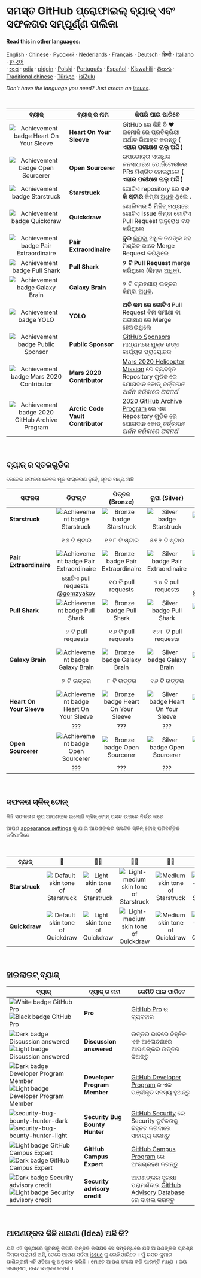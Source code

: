 # ସମସ୍ତ GitHub ପ୍ରୋଫାଇଲ୍ ବ୍ୟାଜ୍ ଏବଂ ସଫଳତାର ସମ୍ପୂର୍ଣ୍ଣ ତାଲିକା

#### Read this in other languages:

[English](../../README.md)
&middot; [Chinese](../../lang/chinese/README.md)
&middot; [Русский](../../lang/russian/README.md)
&middot; [Nederlands](../../lang/dutch/README.md)
&middot; [Français](../../lang/french/README.md)
&middot; [Deutsch](../../lang/german/README.md)
&middot; [हिन्दी](../../lang/hindi/README.md)
&middot; [Italiano](../../lang/italian/README.md)
&middot; [한국어](lang/korean/README.md)  
&middot; [ಕನ್ನಡ](../../lang/kannada/README.md)
&middot; [odia](../../lang/odia/README.md)
&middot; [pidgin](../../lang/pidgin/README.md)
&middot; [Polski](../../lang/polish/README.md)
&middot; [Português](../../lang/portuguese/README.md)
&middot; [Español](../../lang/spanish/README.md)
&middot; [Kiswahili](../../lang/swahili/README.md)
&middot; [తెలుగు](../../lang/telugu/README.md)
&middot; [Traditional chinese](../../lang/traditional-chinese/README.md)
&middot; [Türkçe](../../lang/turkish/README.md)
&middot; [isiZulu](../../lang/zulu/README.md)

_Don't have the language you need? Just create an [issues](https://github.com/gomzyakov/achievements/issues)._

<br>

| ବ୍ୟାଜ୍ | ବ୍ୟାଜ୍ ର ନାମ  | କିପରି ପାଇ ପାରିବେ                                                                                                                                                        |
| :---: | --- |------------------------------------------------------------------------------------------------------------------------------------------------------------------|
| ![Achievement badge Heart On Your Sleeve](https://github.githubassets.com/images/modules/profile/achievements/heart-on-your-sleeve-default.png) | **Heart On Your Sleeve** | GitHub ରେ କିଛି ବି ❤️ ଇମୋଜି ରେ ପ୍ରତିକ୍ରିୟା ଅର୍ଥାତ ରିଆକ୍ଟ  କରନ୍ତୁ  **( ଏହାର ପରୀକ୍ଷଣ ଚାଲୁ ଅଛି )** |
| ![Achievement badge Open Sourcerer](https://github.githubassets.com/images/modules/profile/achievements/open-sourcerer-default.png) | **Open Sourcerer** | ଉପଭୋକ୍ତା ଏକାଧିକ ଜନସାଧାରଣ ପୋଜିଟୋରୀରେ PRs ମିଶ୍ରିତ ହୋଇଥିଲେ **( ଏହାର ପରୀକ୍ଷଣ ଚାଲୁ ଅଛି )** |
| ![Achievement badge Starstruck](https://github.githubassets.com/images/modules/profile/achievements/starstruck-default.png) | **Starstruck** | ଗୋଟିଏ repository ରେ **୧୬ କି ଷ୍ଟାର** କିମ୍ବା  [ଅଧିକ](#ବ୍ୟାଜ୍-ର-ସ୍ତରଗୁଡିକ) ଥିଲେ .                                                                                              |
| ![Achievement badge Quickdraw](https://github.githubassets.com/images/modules/profile/achievements/quickdraw-default.png) | **Quickdraw** | ଖୋଲିବାର 5 ମିନିଟ୍ ମଧ୍ୟରେ ଗୋଟିଏ Issue କିମ୍ବା ଗୋଟିଏ Pull Request ଅନୁରୋଧ ବନ୍ଦ କରିଥିଲେ |
| ![Achievement badge Pair Extraordinaire](https://github.githubassets.com/images/modules/profile/achievements/pair-extraordinaire-default.png) | **Pair Extraordinaire** | **ଦୁଇ** [କିମ୍ବା](#ବ୍ୟାଜ୍-ର-ସ୍ତରଗୁଡିକ) ଅଧିକ ଜଣଙ୍କ ସହ ମିଶ୍ରିତ ଭାବେ Merge Request କରିଥିଲେ                                                                                          |
| ![Achievement badge Pull Shark](https://github.githubassets.com/images/modules/profile/achievements/pull-shark-default.png) | **Pull Shark** | **୨ ଟି Pull Request** merge କରିଥିଲେ  (କିମ୍ବା  [ଅଧିକ](#ବ୍ୟାଜ୍-ର-ସ୍ତରଗୁଡିକ)).                                                                                                            |
| ![Achievement badge Galaxy Brain](https://github.githubassets.com/images/modules/profile/achievements/galaxy-brain-default.png) | **Galaxy Brain** | ୨ ଟି ଗ୍ରହଣୀୟ ଉତ୍ତର କିମ୍ବା [ଅଧିକ](#ବ୍ୟାଜ୍-ର-ସ୍ତରଗୁଡିକ).                                                                                                                      |
| ![Achievement badge YOLO](https://github.githubassets.com/images/modules/profile/achievements/yolo-default.png) | **YOLO** | **ଅତି କମ ରେ ଗୋଟିଏ** Pull Request ବିନା ସମୀକ୍ଷା ବା ପରୀକ୍ଷଣ ରେ Merge ହେଅଇଥିଲେ                                                                                                      |
| ![Achievement badge Public Sponsor](https://github.githubassets.com/images/modules/profile/achievements/public-sponsor-default.png) | **Public Sponsor** |  [GitHub Sponsors](https://github.com/sponsors) ମାଧ୍ୟମରେ ମୁକ୍ତ ଉତ୍ସ କାର୍ଯ୍ୟର ପ୍ରାୟୋଜକ |                                                                                  |
| ![Achievement badge Mars 2020 Contributor](https://github.githubassets.com/images/modules/profile/achievements/mars-2020-contributor-default.png) | **Mars 2020 Contributor** | [Mars 2020 Helicopter Mission](https://github.com/readme/featured/nasa-ingenuity-helicopter) ରେ ବ୍ୟବହୃତ Repository ଗୁଡିକ ରେ ଯୋଗଦାନ କୋଡ୍  *ବର୍ତ୍ତମାନ ଅର୍ଜନ କରିବାରେ ଅସମର୍ଥ* |
| ![Achievement badge 2020 GitHub Archive Program](https://github.githubassets.com/images/modules/profile/achievements/arctic-code-vault-contributor-default.png) | **Arctic Code Vault Contributor** | [2020 GitHub Archive Program](https://archiveprogram.github.com/) ରେ ଏକ Repository ଗୁଡିକ ରେ ଯୋଗଦାନ କୋଡ୍  *ବର୍ତ୍ତମାନ ଅର୍ଜନ କରିବାରେ ଅସମର୍ଥ*                                 |

<br>

## ବ୍ୟାଜ୍ ର ସ୍ତରଗୁଡିକ 

କେତେକ ସଫଳତା କେବଳ ମୂଳ ସଂସ୍କରଣ ନୁହେଁ, ସ୍ତର ମଧ୍ୟ ଅଛି 

| ସଫଳତା | ଡିଫଲ୍ଟ | ପିତ୍ତଳ (Bronze) | ରୂପା (Silver) | ସ୍ଵର୍ଣ (Gold) |
| --- | :---: | :---: | :---: | :---: |
| **Starstruck** | ![Achievement badge Starstruck](https://github.githubassets.com/images/modules/profile/achievements/starstruck-default.png) | ![Bronze badge Starstruck](https://github.githubassets.com/images/modules/profile/achievements/starstruck-bronze.png) | ![Silver badge Starstruck](https://github.githubassets.com/images/modules/profile/achievements/starstruck-silver.png) | ![Gold badge Starstruck](https://github.githubassets.com/images/modules/profile/achievements/starstruck-gold.png) |
| | ୧୬ ଟି ଷ୍ଟାର | ୧୨୮ ଟି ଷ୍ଟାର | ୫୧୨ ଟି ଷ୍ଟାର | ୪୦୯୬  ଟି ଷ୍ଟାର <br>[@torvalds](https://github.com/torvalds?achievement=starstruck&tab=achievements) |
| **Pair Extraordinaire** | ![Achievement badge Pair Extraordinaire][pe-default] | ![Bronze badge Pair Extraordinaire][pe-bronze] | ![Silver badge Pair Extraordinaire][pe-silver] | ![Gold badge Pair Extraordinaire][pe-gold] |
| | ଗୋଟିଏ pull requests <br>[@gomzyakov](https://github.com/gomzyakov?achievement=pair-extraordinaire&tab=achievements) | ୧୦ ଟି pull requests | ୨୪ ଟି pull requests  | ୪୮ ଟି pull requests <br>[@Rongronggg9](https://github.com/Rongronggg9?achievement=pair-extraordinaire&tab=achievements) |
| **Pull Shark** | ![Achievement badge Pull Shark][ps-default] | ![Bronze badge Pull Shark][ps-bronze] | ![Silver badge Pull Shark][ps-silver] | ![Gold badge Pull Shark][ps-gold] |
| | ୨ ଟି pull requests | ୧୬ ଟି pull requests | ୧୨୮ ଟି pull requests | ୧୦୨୪ ଟି pull requests <br>[@ljharb](https://github.com/ljharb?achievement=pull-shark&tab=achievements) |
| **Galaxy Brain** | ![Achievement badge Galaxy Brain][gb-default] | ![Bronze badge Galaxy Brain][gb-bronze] | ![Silver badge Galaxy Brain][gb-silver] | ![Gold badge Galaxy Brain][gb-gold] |
| | ୨ ଟି ଉତ୍ତର | ୮ ଟି ଉତ୍ତର  | ୧୬ ଟି ଉତ୍ତର | ୩୨ ଟି ଉତ୍ତର <br>[@ljharb](https://github.com/ljharb?achievement=galaxy-brain&tab=achievements) |
| **Heart On Your Sleeve** | ![Achievement badge Heart On Your Sleeve](https://github.githubassets.com/images/modules/profile/achievements/heart-on-your-sleeve-default.png) | ![Bronze badge Heart On Your Sleeve](https://github.githubassets.com/images/modules/profile/achievements/heart-on-your-sleeve-bronze.png) | ![Silver badge Heart On Your Sleeve](https://github.githubassets.com/images/modules/profile/achievements/heart-on-your-sleeve-silver.png) | ![Gold badge Heart On Your Sleeve](https://github.githubassets.com/images/modules/profile/achievements/heart-on-your-sleeve-gold.png) |
| | ??? | ??? | ??? | ??? |
| **Open Sourcerer** | ![Achievement badge Open Sourcerer](https://github.githubassets.com/images/modules/profile/achievements/open-sourcerer-default.png) | ![Bronze badge Open Sourcerer](https://github.githubassets.com/images/modules/profile/achievements/open-sourcerer-bronze.png) | ![Silver badge Open Sourcerer](https://github.githubassets.com/images/modules/profile/achievements/open-sourcerer-silver.png) | ![Gold badge Open Sourcerer](https://github.githubassets.com/images/modules/profile/achievements/open-sourcerer-gold.png) |
| | ??? | ??? | ??? | ??? |


[ss-bronze]: https://github.githubassets.com/images/modules/profile/achievements/starstruck-bronze.png
[ss-silver]: https://github.githubassets.com/images/modules/profile/achievements/starstruck-silver.png
[ss-gold]: https://github.githubassets.com/images/modules/profile/achievements/starstruck-gold.png

[pe-default]: https://github.githubassets.com/images/modules/profile/achievements/pair-extraordinaire-default.png
[pe-bronze]: https://github.githubassets.com/images/modules/profile/achievements/pair-extraordinaire-bronze.png
[pe-silver]: https://github.githubassets.com/images/modules/profile/achievements/pair-extraordinaire-silver.png
[pe-gold]: https://github.githubassets.com/images/modules/profile/achievements/pair-extraordinaire-gold.png

[ps-default]: https://github.githubassets.com/images/modules/profile/achievements/pull-shark-default.png
[ps-bronze]: https://github.githubassets.com/images/modules/profile/achievements/pull-shark-bronze.png
[ps-silver]: https://github.githubassets.com/images/modules/profile/achievements/pull-shark-silver.png
[ps-gold]: https://github.githubassets.com/images/modules/profile/achievements/pull-shark-gold.png

[gb-default]: https://github.githubassets.com/images/modules/profile/achievements/galaxy-brain-default.png
[gb-bronze]: https://github.githubassets.com/images/modules/profile/achievements/galaxy-brain-bronze.png
[gb-silver]: https://github.githubassets.com/images/modules/profile/achievements/galaxy-brain-silver.png
[gb-gold]: https://github.githubassets.com/images/modules/profile/achievements/galaxy-brain-gold.png

<br>

## ସଫଳତା ସ୍କିନ୍ ଟୋନ୍

କିଛି ସଫଳତାର ରୂପ ଆପଣଙ୍କ ଇମୋଜି ସ୍କିନ୍ ଟୋନ୍ ପସନ୍ଦ ଉପରେ ନିର୍ଭର କରେ

ଆପଣ [appearance settings](https://github.com/settings/appearance) କୁ ଯାଇ ଆପଣଙ୍କର ପସନ୍ଦିତ ସ୍କିନ୍ ଟୋନ୍ ପରିବର୍ତ୍ତନ କରିପାରିବେ

<br>

| **ବ୍ୟାଜ୍** | 👋 | 👋🏻 | 👋🏼 | 👋🏽 | 👋🏾 | 👋🏿 |
| --- | :---: | :---: | :---: | :---: | :---: | :---: |
| **Starstruck** | ![Default skin tone of Starstruck](https://github.githubassets.com/images/modules/profile/achievements/starstruck-default.png) | ![Light skin tone of Starstruck](https://github.githubassets.com/images/modules/profile/achievements/starstruck-default--light.png) | ![Light-medium skin tone of Starstruck](https://github.githubassets.com/images/modules/profile/achievements/starstruck-default--light-medium.png) | ![Medium skin tone of Starstruck](https://github.githubassets.com/images/modules/profile/achievements/starstruck-default--medium.png) | ![Medium-dark skin tone of Starstruck](https://github.githubassets.com/images/modules/profile/achievements/starstruck-default--medium-dark.png) | ![Dark skin tone of Starstruck](https://github.githubassets.com/images/modules/profile/achievements/starstruck-default--dark.png) |
| **Quickdraw** | ![Default skin tone of Quickdraw][q-default] | ![Light skin tone of Quickdraw][q-light] | ![Light-medium skin tone of Quickdraw][q-light-medium] | ![Medium skin tone of Quickdraw][q-medium] | ![Medium-dark skin tone of Quickdraw][q-medium-dark] | ![Dark skin tone of Quickdraw][q-dark] |

[s-light]: https://github.githubassets.com/images/modules/profile/achievements/starstruck-default--light.png
[s-light-medium]: https://github.githubassets.com/images/modules/profile/achievements/starstruck-default--light-medium.png
[s-medium]: https://github.githubassets.com/images/modules/profile/achievements/starstruck-default--medium.png
[s-medium-dark]: https://github.githubassets.com/images/modules/profile/achievements/starstruck-default--medium-dark.png
[s-dark]: https://github.githubassets.com/images/modules/profile/achievements/starstruck-default--dark.png

[q-default]: https://github.githubassets.com/images/modules/profile/achievements/quickdraw-default.png
[q-light]: https://github.githubassets.com/images/modules/profile/achievements/quickdraw-default--light.png
[q-light-medium]: https://github.githubassets.com/images/modules/profile/achievements/quickdraw-default--light-medium.png
[q-medium]: https://github.githubassets.com/images/modules/profile/achievements/quickdraw-default--medium.png
[q-medium-dark]: https://github.githubassets.com/images/modules/profile/achievements/quickdraw-default--medium-dark.png
[q-dark]: https://github.githubassets.com/images/modules/profile/achievements/quickdraw-default--dark.png

<br>

## ହାଇଲାଇଟ୍ ବ୍ୟାଜ୍

| ବ୍ୟାଜ୍ | ବ୍ୟାଜ୍ ର ନାମ | କେମିତି ପାଇ ପାରିବେ |
| --- | --- | --- |
| ![White badge GitHub Pro](https://user-images.githubusercontent.com/65187002/173065531-57dbf8b1-7eb7-4d46-81bf-f2d18c7c9112.svg#gh-dark-mode-only)![Black badge GitHub Pro](https://user-images.githubusercontent.com/65187002/173065669-d1fdb5a7-8895-43cc-8dea-72a511a37e86.svg#gh-light-mode-only) | **Pro** | [GitHub Pro](https://docs.github.com/en/get-started/learning-about-github/githubs-products#github-pro) ର ବ୍ୟବହାର  |
| ![Dark badge Discussion answered](https://user-images.githubusercontent.com/65187002/173078083-15a75f15-b040-4a92-8d70-561a206d9fd9.svg#gh-dark-mode-only)![Light badge Discussion answered](https://user-images.githubusercontent.com/65187002/173078106-28bea542-4620-46ee-837d-defda3e44ca6.svg#gh-light-mode-only) | **Discussion answered** | ଉତ୍ତର ଭାବରେ ଚିହ୍ନିତ ଏକ ଆଲୋଚନାରେ ଆପଣଙ୍କର ଉତ୍ତର ଦିଅନ୍ତୁ |
| ![Dark badge Developer Program Member](https://user-images.githubusercontent.com/65187002/173079579-3c393d22-7a13-4e7d-87b8-341fb613d52b.svg#gh-dark-mode-only)![Light badge Developer Program Member](https://user-images.githubusercontent.com/65187002/173079614-33f43a97-1cc2-4228-85e3-ef43836e17c2.svg#gh-light-mode-only) | **Developer Program Member** | [GitHub Developer Program](https://docs.github.com/en/developers/overview/github-developer-program) ର ଏକ ପଞ୍ଜୀକୃତ ସଦସ୍ୟ ହୁଅନ୍ତୁ  |
| ![security-bug-bounty-hunter-dark](https://user-images.githubusercontent.com/65187002/173081624-93e3cf1f-50b7-45a4-82b7-1954f66368b9.svg#gh-dark-mode-only)![security-bug-bounty-hunter-light](https://user-images.githubusercontent.com/65187002/173081657-e500d72c-9247-44c2-a3d3-2deff30e1ae7.svg#gh-light-mode-only) | **Security Bug Bounty Hunter** | [GitHub Security](https://bounty.github.com/) ରେ Security ଦୁର୍ବଳତାକୁ ଚିହ୍ନଟ କରିବାରେ ସାହାଯ୍ୟ କରନ୍ତୁ |
| ![Light badge GitHub Campus Expert][gce-dark]![Dark badge GitHub Campus Expert][gce-light] | **GitHub Campus Expert** | [GitHub Campus Program](https://education.github.com/experts) ରେ ଅଂଶଗ୍ରହଣ କରନ୍ତୁ |
| ![Dark badge Security advisory credit][SAC-dark]![Light badge Security advisory credit][SAC-light] | **Security advisory credit** | ଆପଣଙ୍କର ସୁରକ୍ଷା ପରାମର୍ଶଦାତା [GitHub Advisory Database](https://github.com/advisories) ରେ ଦାଖଲ କରନ୍ତୁ |

[gce-dark]: https://user-images.githubusercontent.com/65187002/173082819-b3625c23-bfd6-4492-b828-56ed91c45f52.svg#gh-dark-mode-only
[gce-light]: https://user-images.githubusercontent.com/65187002/173082836-08be81fe-13b7-4acf-9096-e5241d76f237.svg#gh-light-mode-only
[SAC-dark]: https://user-images.githubusercontent.com/65187002/173084051-79a0a626-1c1a-4d60-afdf-50ad001d7b21.svg#gh-dark-mode-only
[SAC-light]: https://user-images.githubusercontent.com/65187002/173084071-5f321da2-b2a9-490b-a524-1b21fa384d7e.svg#gh-light-mode-only

<br>

## ଆପଣଙ୍କର କିଛି ଧାରଣା (Idea) ଅଛି କି?

ଯଦି ଏହି ପୃଷ୍ଠାରେ ସୂଚନାକୁ କିପରି ଉନ୍ନତ କରାଯିବ ସେ ସମ୍ବନ୍ଧରେ ଯଦି ଆପଣଙ୍କର ପ୍ରଶ୍ନ କିମ୍ବା ପରାମର୍ଶ ଅଛି, ତେବେ ଆପଣ ସର୍ବଦା [issue](https://github.com/github-profile-achievements/template/issues) କୁ ଲେଖିପାରିବେ । ମୁଁ ଚନ୍ଦନ କୁମାର ପାଣିଗ୍ରାହୀ ଏହି ଓଡିଆ କୁ ଅନୁବାଦ କରିଛି । ମୋତେ ଆପଣ ଫଲୋ କରି ପାରନ୍ତି ମଧ୍ୟ । ଜୟ ଜଗନ୍ନାଥ, ବନ୍ଦେ ଉତ୍କଳ ଜନନୀ । 